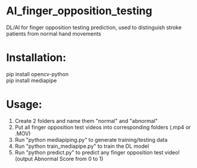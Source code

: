 # AI_finger_opposition_testing
DL/AI for finger opposition testing prediction, used to distinguish stroke patients from normal hand movements

# Installation:
pip install opencv-python  
pip install mediapipe



# Usage:
1. Create 2 folders and name them "normal" and "abnormal"
2. Put all finger opposition test videos into corresponding folders (.mp4 or .MOV)
3. Run "python mediapiping.py" to generate training/testing data
4. Run "python train_mediapipe.py" to train the DL model
5. Run "python predict.py" to predict any finger opposition test video! (output Abnormal Score from 0 to 1)

